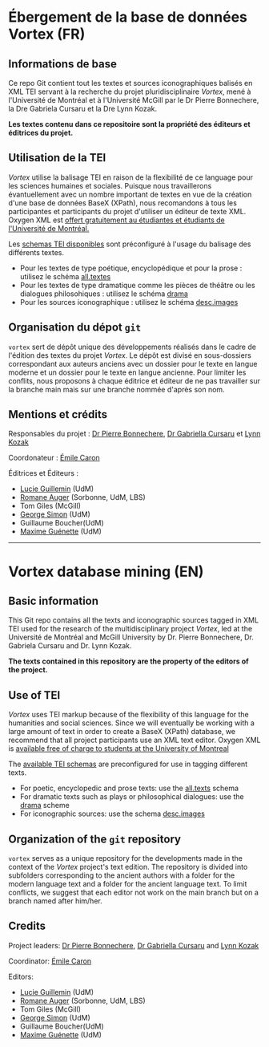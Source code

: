 # Ébergement de la base de données Vortex (FR)

## Informations de base

Ce repo Git contient tout les textes et sources iconographiques balisés en XML TEI servant à la recherche du projet pluridisciplinaire *Vortex*, mené à l'Université de Montréal et à l'Université McGill par le Dr Pierre Bonnechere, la Dre Gabriela Cursaru et la Dre Lynn Kozak.

**Les textes contenu dans ce repositoire sont la propriété des éditeurs et éditrices du projet.**

## Utilisation de la TEI

*Vortex* utilise la balisage TEI en raison de la flexibilité de ce language pour les sciences humaines et sociales. Puisque nous travaillerons évantuellement avec un nombre important de textes en vue de la création d'une base de données BaseX (XPath), nous recomandons à tous les participantes et participants du projet d'utiliser un éditeur de texte XML. Oxygen XML est [offert gratuitement au étudiantes et étudiants de l'Université de Montréal.](https://github.com/emileca/vortex/blob/main/T%C3%A9l%C3%A9charger%20Oxygen%20XML%20Editor.md)

Les [schemas TEI disponibles](https://github.com/emileca/vortex/tree/main/Schemas_TEI) sont préconfiguré à l'usage du balisage des différents textes.

- Pour les textes de type poétique, encyclopédique et pour la prose : utilisez le schéma [all.textes](https://github.com/emileca/vortex/blob/main/Schemas_TEI/all.textes)
- Pour les textes de type dramatique comme les pièces de théâtre ou les dialogues philosohiques : utilisez le schéma [drama](https://github.com/emileca/vortex/blob/main/Schemas_TEI/drama)
- Pour les sources iconographique : utilisez le schéma [desc.images](https://github.com/emileca/vortex/blob/main/Schemas_TEI/desc.images) 

## Organisation du dépot `git`

`vortex` sert de dépôt unique des développements réalisés dans le cadre de l'édition des textes du projet *Vortex*. Le dépôt est divisé en sous-dossiers correspondant aux auteurs anciens avec un dossier pour le texte en langue moderne et un dossier pour le texte en langue ancienne. Pour limiter les conflits, nous proposons à chaque éditrice et éditeur de ne pas travailler sur la branche main mais sur une branche nommée d'après son nom.

## Mentions et crédits

Responsables du projet : [Dr Pierre Bonnechere](https://uppsalauniversitet.academia.edu/pierreBonnechere), [Dr Gabriella Cursaru](https://umontreal.academia.edu/GabrielaCursaru) et [Lynn Kozak](https://mcgill.academia.edu/LynnKozak)

Coordonateur : [Émile Caron](https://universityofmontreal.academia.edu/%C3%89mileCaron)

Éditrices et Éditeurs : 
- [Lucie Guillemin](https://umontreal.academia.edu/LucieGuillemin) (UdM)
- [Romane Auger](https://paris-sorbonne.academia.edu/RomaneAuger) (Sorbonne, UdM, LBS)
- Tom Giles (McGill)
- [George Simon](https://independent.academia.edu/SimonsG) (UdM)
- Guillaume Boucher(UdM)
- [Maxime Guénette](https://umontreal.academia.edu/MaximeGu%C3%A9nette) (UdM)

***

# Vortex database mining (EN)

## Basic information

This Git repo contains all the texts and iconographic sources tagged in XML TEI used for the research of the multidisciplinary project *Vortex*, led at the Université de Montréal and McGill University by Dr. Pierre Bonnechere, Dr. Gabriela Cursaru and Dr. Lynn Kozak.

**The texts contained in this repository are the property of the editors of the project.**

## Use of TEI

*Vortex* uses TEI markup because of the flexibility of this language for the humanities and social sciences. Since we will eventually be working with a large amount of text in order to create a BaseX (XPath) database, we recommend that all project participants use an XML text editor. Oxygen XML is [available free of charge to students at the University of Montreal](https://github.com/emileca/vortex/blob/main/T%C3%A9l%C3%A9charger%20Oxygen%20XML%20Editor.md)

The [available TEI schemas](https://github.com/emileca/vortex/tree/main/Schemas_TEI) are preconfigured for use in tagging different texts.

- For poetic, encyclopedic and prose texts: use the [all.texts](https://github.com/emileca/vortex/blob/main/Schemas_TEI/all.textes) schema
- For dramatic texts such as plays or philosophical dialogues: use the [drama](https://github.com/emileca/vortex/blob/main/Schemas_TEI/drama) scheme
- For iconographic sources: use the schema [desc.images](https://github.com/emileca/vortex/blob/main/Schemas_TEI/desc.images) 

## Organization of the `git` repository

`vortex` serves as a unique repository for the developments made in the context of the *Vortex* project's text edition. The repository is divided into subfolders corresponding to the ancient authors with a folder for the modern language text and a folder for the ancient language text. To limit conflicts, we suggest that each editor not work on the main branch but on a branch named after him/her.

## Credits

Project leaders: [Dr Pierre Bonnechere](https://uppsalauniversitet.academia.edu/pierreBonnechere), [Dr Gabriella Cursaru](https://umontreal.academia.edu/GabrielaCursaru) and [Lynn Kozak](https://mcgill.academia.edu/LynnKozak)

Coordinator: [Émile Caron](https://universityofmontreal.academia.edu/%C3%89mileCaron)

Editors: 
- [Lucie Guillemin](https://umontreal.academia.edu/LucieGuillemin) (UdM)
- [Romane Auger](https://paris-sorbonne.academia.edu/RomaneAuger) (Sorbonne, UdM, LBS)
- Tom Giles (McGill)
- [George Simon](https://independent.academia.edu/SimonsG) (UdM)
- Guillaume Boucher(UdM)
- [Maxime Guénette](https://umontreal.academia.edu/MaximeGu%C3%A9nette) (UdM)
